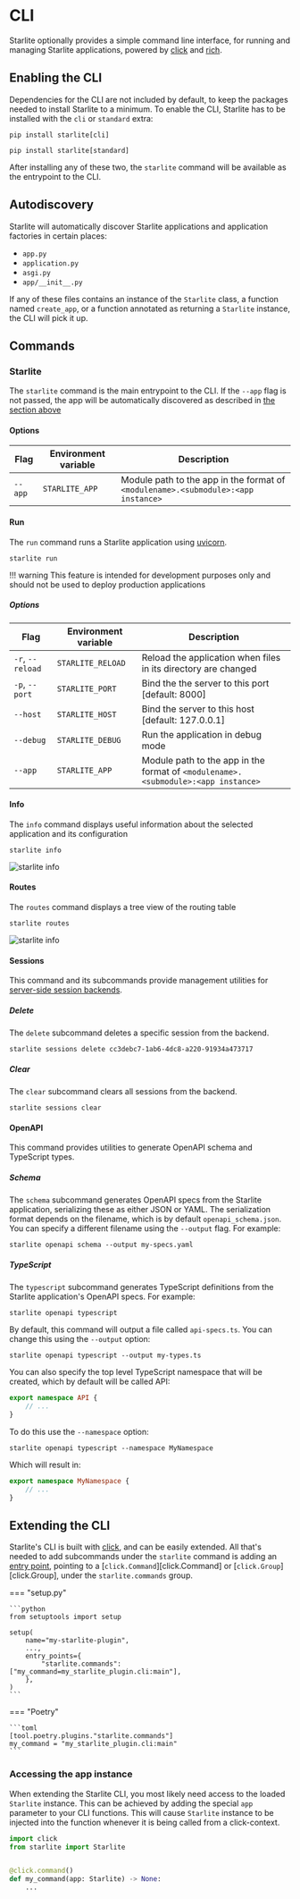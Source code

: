 # CLI

Starlite optionally provides a simple command line interface, for running and managing
Starlite applications, powered by [click](https://click.palletsprojects.com/) and
[rich](https://rich.readthedocs.io).

## Enabling the CLI

Dependencies for the CLI are not included by default, to keep the packages needed to install
Starlite to a minimum. To enable the CLI, Starlite has to be installed with the `cli` or `standard`
extra:

```shell
pip install starlite[cli]
```

```shell
pip install starlite[standard]
```

After installing any of these two, the `starlite` command will be available as the entrypoint
to the CLI.

## Autodiscovery

Starlite will automatically discover Starlite applications and application factories in
certain places:

- `app.py`
- `application.py`
- `asgi.py`
- `app/__init__.py`

If any of these files contains an instance of the `Starlite` class, a function named `create_app`,
or a function annotated as returning a `Starlite` instance, the CLI will pick it up.

## Commands

### Starlite

The `starlite` command is the main entrypoint to the CLI. If the `--app` flag is not passed,
the app will be automatically discovered as described in [the section above](#autodiscovery)

#### Options

| Flag    | Environment variable | Description                                                                       |
|---------|----------------------|-----------------------------------------------------------------------------------|
| `--app` | `STARLITE_APP`       | Module path to the app in the format of `<modulename>.<submodule>:<app instance>` |

#### Run

The `run` command runs a Starlite application using [uvicorn](https://www.uvicorn.org/).

```shell
starlite run
```

!!! warning
This feature is intended for development purposes only and should not be used to
deploy production applications


<!-- markdownlint-disable -->

##### Options

<!-- markdownlint-restore -->

| Flag             | Environment variable | Description                                                                       |
|------------------|----------------------|-----------------------------------------------------------------------------------|
| `-r`, `--reload` | `STARLITE_RELOAD`    | Reload the application when files in its directory are changed                    |
| `-p`, `--port`   | `STARLITE_PORT`      | Bind the the server to this port [default: 8000]                                  |
| `--host`         | `STARLITE_HOST`      | Bind the server to this host [default: 127.0.0.1]                                 |
| `--debug`        | `STARLITE_DEBUG`     | Run the application in debug mode                                                 |
| `--app`          | `STARLITE_APP`       | Module path to the app in the format of `<modulename>.<submodule>:<app instance>` |

#### Info

The `info` command displays useful information about the selected application and its configuration

```shell
starlite info
```

![starlite info](/starlite/images/cli/starlite_info.png)

#### Routes

The `routes` command displays a tree view of the routing table

```shell
starlite routes
```

![starlite info](/starlite/images/cli/starlite_routes.png)

#### Sessions

This command and its subcommands provide management utilities for
[server-side session backends](/starlite/usage/7-middleware/3-builtin-middlewares/5-session-middleware/#server-side-sessions).

##### Delete

The `delete` subcommand deletes a specific session from the backend.

```shell
starlite sessions delete cc3debc7-1ab6-4dc8-a220-91934a473717
```

##### Clear

The `clear` subcommand clears all sessions from the backend.

```shell
starlite sessions clear
```

#### OpenAPI

This command provides utilities to generate OpenAPI schema and TypeScript types.

##### Schema

The `schema` subcommand generates OpenAPI specs from the Starlite application, serializing these as either JSON or YAML.
The serialization format depends on the filename, which is by default `openapi_schema.json`. You can specify a different
filename using the `--output` flag. For example:

```shell
starlite openapi schema --output my-specs.yaml
```

##### TypeScript

The `typescript` subcommand generates TypeScript definitions from the Starlite application's OpenAPI specs.  For example:

```shell
starlite openapi typescript
```

By default, this command will output a file called `api-specs.ts`. You can change this using the `--output` option:

```shell
starlite openapi typescript --output my-types.ts
```

You can also specify the top level TypeScript namespace that will be created, which by default will be called API:

```typescript
export namespace API {
    // ...
}
```

To do this use the `--namespace` option:

```shell
starlite openapi typescript --namespace MyNamespace
```

Which will result in:

```typescript
export namespace MyNamespace {
    // ...
}
```

## Extending the CLI

Starlite's CLI is built with [click](https://click.palletsprojects.com/), and can be easily extended.
All that's needed to add subcommands under the `starlite` command is adding an
[entry point](https://packaging.python.org/en/latest/specifications/entry-points/), pointing
to a [`click.Command`][click.Command] or [`click.Group`][click.Group], under the
`starlite.commands` group.

=== "setup.py"

    ```python
    from setuptools import setup

    setup(
        name="my-starlite-plugin",
        ...,
        entry_points={
            "starlite.commands": ["my_command=my_starlite_plugin.cli:main"],
        },
    )
    ```

=== "Poetry"

    ```toml
    [tool.poetry.plugins."starlite.commands"]
    my_command = "my_starlite_plugin.cli:main"
    ```

### Accessing the app instance

When extending the Starlite CLI, you most likely need access to the loaded `Starlite` instance.
This can be achieved by adding the special `app` parameter to your CLI functions. This will cause
`Starlite` instance to be injected into the function whenever it is being called from a click-context.

```python
import click
from starlite import Starlite


@click.command()
def my_command(app: Starlite) -> None:
    ...
```

